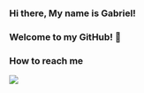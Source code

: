 ### Hi there, My name is Gabriel!

### Welcome to my GitHub! 👋

### How to reach me
<div> 
  <a href="https://www.linkedin.com/in/gabrielfmpinheiro/" target="_blank"><img src="https://img.shields.io/badge/-LinkedIn-%230077B5?style=for-the-badge&logo=linkedin&logoColor=white" target="_blank"></a> 

